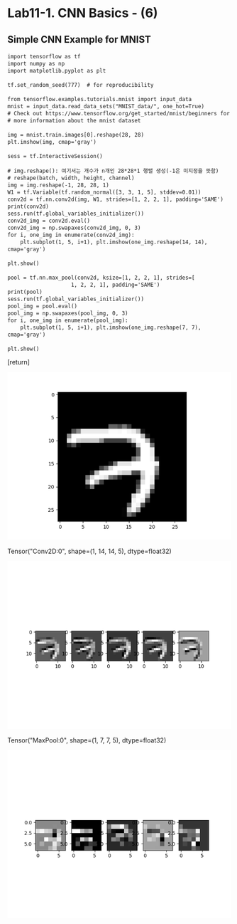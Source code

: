 # Lab11-1. CNN Basics - (6)

## Simple CNN Example for MNIST

    import tensorflow as tf
    import numpy as np
    import matplotlib.pyplot as plt
    
    tf.set_random_seed(777)  # for reproducibility
    
    from tensorflow.examples.tutorials.mnist import input_data
    mnist = input_data.read_data_sets("MNIST_data/", one_hot=True)
    # Check out https://www.tensorflow.org/get_started/mnist/beginners for
    # more information about the mnist dataset
    
    img = mnist.train.images[0].reshape(28, 28)
    plt.imshow(img, cmap='gray')
    
    sess = tf.InteractiveSession()
    
    # img.reshape(): 여기서는 개수가 n개인 28*28*1 행렬 생성(-1은 미지정을 뜻함)
    # reshape(batch, width, height, channel)
    img = img.reshape(-1, 28, 28, 1)
    W1 = tf.Variable(tf.random_normal([3, 3, 1, 5], stddev=0.01))
    conv2d = tf.nn.conv2d(img, W1, strides=[1, 2, 2, 1], padding='SAME')
    print(conv2d)
    sess.run(tf.global_variables_initializer())
    conv2d_img = conv2d.eval()
    conv2d_img = np.swapaxes(conv2d_img, 0, 3)
    for i, one_img in enumerate(conv2d_img):
        plt.subplot(1, 5, i+1), plt.imshow(one_img.reshape(14, 14), cmap='gray')
    
    plt.show()
    
    pool = tf.nn.max_pool(conv2d, ksize=[1, 2, 2, 1], strides=[
                        1, 2, 2, 1], padding='SAME')
    print(pool)
    sess.run(tf.global_variables_initializer())
    pool_img = pool.eval()
    pool_img = np.swapaxes(pool_img, 0, 3)
    for i, one_img in enumerate(pool_img):
        plt.subplot(1, 5, i+1), plt.imshow(one_img.reshape(7, 7), cmap='gray')
    
    plt.show()

[return]

![picture_result_6-0](picture_result_6-0.png)

Tensor("Conv2D:0", shape=(1, 14, 14, 5), dtype=float32)

![picture_result_6-1](picture_result_6-1.png)

Tensor("MaxPool:0", shape=(1, 7, 7, 5), dtype=float32)

![picture_result_6-2](picture_result_6-2.png)